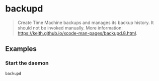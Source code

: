 # backupd

> Create Time Machine backups and manages its backup history. It should not be invoked manually. More information: <https://keith.github.io/xcode-man-pages/backupd.8.html>.

## Examples

### Start the daemon

```bash
backupd
```
